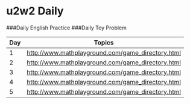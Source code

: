 # u2w2 Daily
###Daily English Practice
###Daily Toy Problem

| Day                      | Topics                      |
|-----------------------------|-----------------------------|
| 1                         | http://www.mathplayground.com/game_directory.html      |
| 2                         | http://www.mathplayground.com/game_directory.html            |
| 3                         | http://www.mathplayground.com/game_directory.html         |
| 4                           | http://www.mathplayground.com/game_directory.html    |
| 5                        | http://www.mathplayground.com/game_directory.html    |
